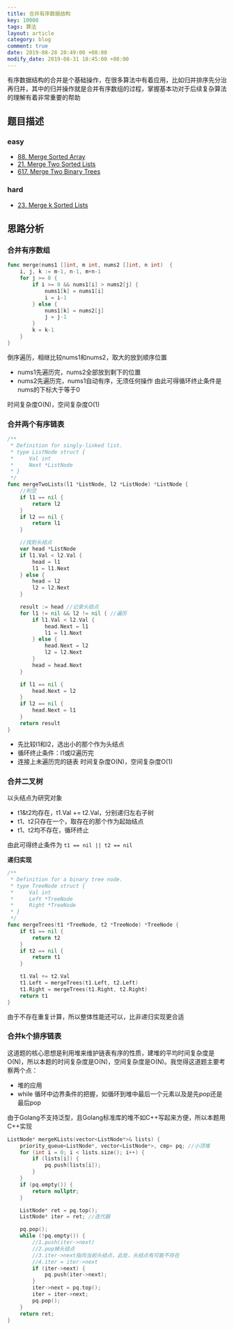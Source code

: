 ```yaml
---
title: 合并有序数据结构
key: 10008
tags: 算法
layout: article
category: blog
comment: true
date: 2019-08-28 20:49:00 +08:00
modify_date: 2019-08-31 18:45:00 +08:00
---
```


有序数据结构的合并是个基础操作，在很多算法中有着应用，比如归并排序先分治再归并，其中的归并操作就是合并有序数组的过程，掌握基本功对于后续复杂算法的理解有着非常重要的帮助

## 题目描述

### easy

- [88. Merge Sorted Array](https://leetcode.com/problems/merge-sorted-array/)
- [21. Merge Two Sorted Lists](https://leetcode.com/problems/merge-two-sorted-lists/)
- [617. Merge Two Binary Trees](https://leetcode.com/problems/merge-two-binary-trees/)

### hard

- [23. Merge k Sorted Lists](https://leetcode.com/problems/merge-k-sorted-lists/solution/)

## 思路分析
### 合并有序数组
```go
func merge(nums1 []int, m int, nums2 []int, n int)  {
    i, j, k := m-1, n-1, m+n-1
    for j >= 0 {
        if i >= 0 && nums1[i] > nums2[j] {
            nums1[k] = nums1[i]
            i = i-1
        } else {
            nums1[k] = nums2[j]
            j = j-1
        }
        k = k-1
    }
}
```
倒序遍历，相继比较nums1和nums2，取大的放到顺序位置
- nums1先遍历完，nums2全部放到剩下的位置
- nums2先遍历完，nums1自动有序，无须任何操作
由此可得循环终止条件是nums的下标大于等于0

时间复杂度O(N)，空间复杂度O(1)

### 合并两个有序链表
```go
/**
 * Definition for singly-linked list.
 * type ListNode struct {
 *     Val int
 *     Next *ListNode
 * }
 */
func mergeTwoLists(l1 *ListNode, l2 *ListNode) *ListNode {
    //判空
    if l1 == nil {
        return l2
    }
    if l2 == nil {
        return l1
    }

    //找到头结点
    var head *ListNode
    if l1.Val < l2.Val {
        head = l1
        l1 = l1.Next
    } else {
        head = l2
        l2 = l2.Next
    }

    result := head //记录头结点
    for l1 != nil && l2 != nil { //遍历
        if l1.Val < l2.Val {
            head.Next = l1
            l1 = l1.Next
        } else {
            head.Next = l2
            l2 = l2.Next
        }
        head = head.Next
    }

    if l1 == nil {
        head.Next = l2
    }
    if l2 == nil {
        head.Next = l1
    }
    return result
}
```
- 先比较l1和l2，选出小的那个作为头结点
- 循环终止条件：l1或l2遍历完
- 连接上未遍历完的链表
时间复杂度O(N)，空间复杂度O(1)

### 合并二叉树
以头结点为研究对象
- t1&t2均存在，t1.Val += t2.Val，分别递归左右子树
- t1、t2只存在一个，取存在的那个作为起始结点 
- t1、t2均不存在，循环终止

由此可得终止条件为 `t1 == nil || t2 == nil`

**递归实现**
```go
/**
 * Definition for a binary tree node.
 * type TreeNode struct {
 *     Val int
 *     Left *TreeNode
 *     Right *TreeNode
 * }
 */
func mergeTrees(t1 *TreeNode, t2 *TreeNode) *TreeNode {
    if t1 == nil {
        return t2
    }
    if t2 == nil {
        return t1
    }

    t1.Val += t2.Val
    t1.Left = mergeTrees(t1.Left, t2.Left)
    t1.Right = mergeTrees(t1.Right, t2.Right)
    return t1
}
```
由于不存在重复计算，所以整体性能还可以，比非递归实现更合适


### 合并k个排序链表

这道题的核心思想是利用堆来维护链表有序的性质，建堆的平均时间复杂度是O(N)，所以本题的时间复杂度是O(N)，空间复杂度是O(N)。我觉得这道题主要考察两个点：

- 堆的应用
- while 循环中边界条件的把握，如循环到堆中最后一个元素以及是先pop还是最后pop

由于Golang不支持泛型，且Golang标准库的堆不如C++写起来方便，所以本题用C++实现

```c++
ListNode* mergeKLists(vector<ListNode*>& lists) {
    priority_queue<ListNode*, vector<ListNode*>, cmp> pq; //小顶堆
    for (int i = 0; i < lists.size(); i++) {
        if (lists[i]) {
            pq.push(lists[i]);
        }
    }
    if (pq.empty()) {
        return nullptr;
    }

    ListNode* ret = pq.top();
    ListNode* iter = ret; //迭代器

    pq.pop();
    while (!pq.empty()) {
        //1.push(iter->next)
        //2.pop掉头结点
        //3.iter->next指向当前头结点，此处，头结点有可能不存在
        //4.iter = iter->next
        if (iter->next) {
            pq.push(iter->next);
        }
        iter->next = pq.top();
        iter = iter->next;
        pq.pop();
    }
    return ret;
}
```